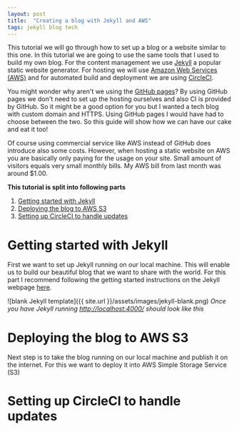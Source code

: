 ```yaml
---
layout: post
title:  "Creating a blog with Jekyll and AWS"
tags: jekyll blog tech
---
```


This tutorial we will go through how to set up a blog or a website similar to this one. In this tutorial we are going to use the same tools that
I used to build my own blog. For the content management we use [Jekyll][jekyll-home] a popular static website generator. For hosting
we will use [Amazon Web Services (AWS)][aws] and for automated build and deployment we are using [CircleCI][circleci].

You might wonder why aren't we using the [GitHub pages][gh-pages]? By using GitHub pages we don't need to set up the hosting ourselves
and also CI is provided by GitHub. So it might be a good option for you but I wanted a tech blog with custom domain and HTTPS. Using
GitHub pages I would have had to choose between the two. So this guide will show how we can have our cake and eat it too!

Of course using commercial service like AWS instead of GitHub does introduce also some costs. However, when hosting a static website on
AWS you are basically only paying for the usage on your site. Small amount of visitors equals very small monthly bills. My AWS bill from
last month was around $1.00.

**This tutorial is split into following parts**

1. [Getting started with Jekyll](#jekyll)
2. [Deploying the blog to AWS S3](#aws-s3)
3. [Setting up CircleCI to handle updates](#circleci)

# <a name="jekyll"></a>Getting started with Jekyll

First we want to set up Jekyll running on our local machine. This will enable us to build our beautiful blog that we want to
share with the world. For this part I recommend following the getting started instructions on the Jekyll webpage [here][jekyll-install].

![blank Jekyll template]({{ site.url }}/assets/images/jekyll-blank.png)
*Once you have Jekyll running [http://localhost:4000/](http://localhost:4000/) should look like this*

# <a name="aws-s3"></a>Deploying the blog to AWS S3

Next step is to take the blog running on our local machine and publish it on the internet. For this we want to deploy it into AWS
Simple Storage Service (S3)

# <a name="circleci"></a>Setting up CircleCI to handle updates

[jekyll-home]: https://jekyllrb.com/
[aws]: https://aws.amazon.com/
[circleci]: https://circleci.com/
[gh-pages]: https://pages.github.com/
[jekyll-install]: https://jekyllrb.com/docs/quickstart/

